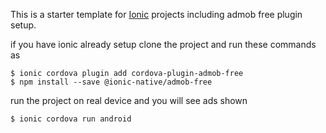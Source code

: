 This is a starter template for [Ionic](http://ionicframework.com/docs/) projects including admob free plugin setup.

if you have ionic already setup clone the project and run these commands 
as
```
$ ionic cordova plugin add cordova-plugin-admob-free
$ npm install --save @ionic-native/admob-free

```

run the project on real device and you will see ads shown

```
$ ionic cordova run android
```


